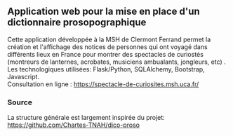 ## Application web pour la mise en place d'un dictionnaire prosopographique
Cette application développée à la MSH de Clermont Ferrand permet la création et l'affichage des notices de personnes qui ont voyagé dans différents lieux en France pour montrer des spectacles de curiostés (montreurs de lanternes, acrobates, musiciens ambualants, jongleurs, etc) .  
Les technologiques utilisées: Flask/Python, SQLAlchemy, Bootstrap, Javascript. <br>
Consultation en ligne : https://spectacle-de-curiosites.msh.uca.fr/
### Source
La structure générale est largement inspirée du projet: https://github.com/Chartes-TNAH/dico-proso